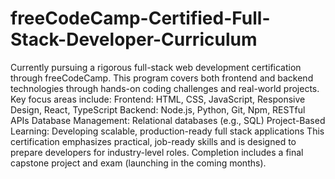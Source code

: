 # freeCodeCamp-Certified-Full-Stack-Developer-Curriculum
Currently pursuing a rigorous full-stack web development certification through freeCodeCamp. This program covers both frontend and backend technologies through hands-on coding challenges and real-world projects. Key focus areas include:
Frontend: HTML, CSS, JavaScript, Responsive Design, React, TypeScript
Backend: Node.js, Python, Git, Npm, RESTful APIs
Database Management: Relational databases (e.g., SQL)
Project-Based Learning: Developing scalable, production-ready full stack applications
This certification emphasizes practical, job-ready skills and is designed to prepare developers for industry-level roles. Completion includes a final capstone project and exam (launching in the coming months).
